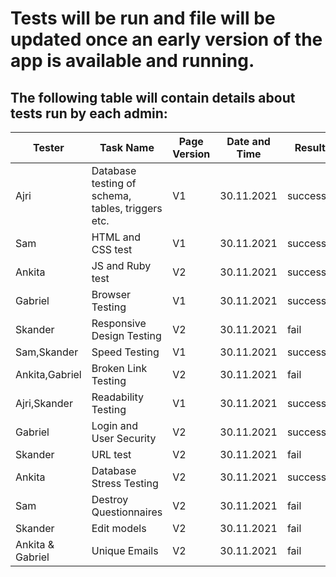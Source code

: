 # Tests will be run and file will be updated once an early version of the app is available and running.

## The following table will contain details about tests run by each admin:

|Tester         | Task Name        | Page Version  | Date and Time     | Results|Comments                                |
|---------------| -------------    | ------------- | -------------     | -------|----------------------------------------|
|  Ajri         | Database testing of schema, tables, triggers etc.| V1      |30.11.2021  |successful |                                        |
|  Sam |HTML and CSS test|V1        |30.11.2021  |successful|                                        |
|     Ankita      | JS and Ruby test      |V2         |30.11.2021  |successful|                                        | 
|        Gabriel|Browser Testing|V1  |30.11.2021  |successful        |                                    |
| Skander           |Responsive Design Testing|V2  |30.11.2021  |fail       |                                        |
|   Sam,Skander      |Speed Testing|V1   |30.11.2021 |successful        |                                        |
|   Ankita,Gabriel      |Broken Link Testing|V2 |30.11.2021  | fail       |                                        |
|  Ajri,Skander      |Readability Testing |V1  |30.11.2021 | successful       |                                   |
|     Gabriel   |Login and User Security|V2  |30.11.2021 | successful       |                              |
|    Skander    |URL test|V2  |30.11.2021 |  fail      |  |
|  Ankita      |Database Stress Testing |V2  |30.11.2021 |successful        |                                 |
|  Sam      |Destroy Questionnaires |V2  |30.11.2021 |fail        |                                 |
|  Skander      |Edit models |V2  |30.11.2021 |fail        |                                 |
|  Ankita & Gabriel      |Unique Emails |V2  |30.11.2021 |fail        |                                 |
